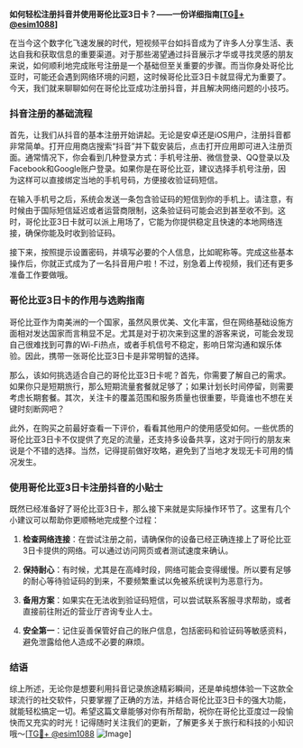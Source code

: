 **如何轻松注册抖音并使用哥伦比亚3日卡？——一份详细指南[[TG💪+ @esim1088](https://t.me/s/esim1088)]**

在当今这个数字化飞速发展的时代，短视频平台如抖音成为了许多人分享生活、表达自我和获取信息的重要渠道。对于那些渴望通过抖音展示才华或寻找灵感的朋友来说，如何顺利地完成账号注册是一个基础但至关重要的步骤。而当你身处哥伦比亚时，可能还会遇到网络环境的问题，这时候哥伦比亚3日卡就显得尤为重要了。今天，我们就来聊聊如何在哥伦比亚成功注册抖音，并且解决网络问题的小技巧。

### 抖音注册的基础流程

首先，让我们从抖音的基本注册开始讲起。无论是安卓还是iOS用户，注册抖音都非常简单。打开应用商店搜索“抖音”并下载安装后，点击打开应用即可进入注册页面。通常情况下，你会看到几种登录方式：手机号注册、微信登录、QQ登录以及Facebook和Google账户登录。如果你是在哥伦比亚，建议选择手机号注册，因为这样可以直接绑定当地的手机号码，方便接收验证码短信。

在输入手机号之后，系统会发送一条包含验证码的短信到你的手机上。请注意，有时候由于国际短信延迟或者运营商限制，这条验证码可能会迟到甚至收不到。这时，哥伦比亚3日卡就可以派上用场了，它能为你提供稳定且快速的本地网络连接，确保你能及时收到验证码。

接下来，按照提示设置密码，并填写必要的个人信息，比如昵称等。完成这些基本操作后，你就正式成为了一名抖音用户啦！不过，别急着上传视频，我们还有更多准备工作要做哦。

### 哥伦比亚3日卡的作用与选购指南

哥伦比亚作为南美洲的一个国家，虽然风景优美、文化丰富，但在网络基础设施方面相对发达国家而言稍显不足。尤其是对于初次来到这里的游客来说，可能会发现自己很难找到可靠的Wi-Fi热点，或者手机信号不稳定，影响日常沟通和娱乐体验。因此，携带一张哥伦比亚3日卡是非常明智的选择。

那么，该如何挑选适合自己的哥伦比亚3日卡呢？首先，你需要了解自己的需求。如果你只是短期旅行，那么短期流量套餐就足够了；如果计划长时间停留，则需要考虑长期套餐。其次，关注卡的覆盖范围和服务质量也很重要，毕竟谁也不想在关键时刻断网吧？

此外，在购买之前最好查看一下评价，看看其他用户的使用感受如何。一些优质的哥伦比亚3日卡不仅提供了充足的流量，还支持多设备共享，这对于同行的朋友来说是个不错的选择。当然，记得提前做好攻略，避免到了当地才发现无卡可用的情况发生。

### 使用哥伦比亚3日卡注册抖音的小贴士

既然已经准备好了哥伦比亚3日卡，那么接下来就是实际操作环节了。这里有几个小建议可以帮助你更顺畅地完成整个过程：

1. **检查网络连接**：在尝试注册之前，请确保你的设备已经正确连接上了哥伦比亚3日卡提供的网络。可以通过访问网页或者测试速度来确认。
   
2. **保持耐心**：有时候，尤其是在高峰时段，网络可能会变得缓慢。所以要有足够的耐心等待验证码的到来，不要频繁重试以免被系统误判为恶意行为。

3. **备用方案**：如果实在无法收到验证码短信，可以尝试联系客服寻求帮助，或者直接前往附近的营业厅咨询专业人士。

4. **安全第一**：记住妥善保管好自己的账户信息，包括密码和验证码等敏感资料，避免泄露给他人造成不必要的麻烦。

### 结语

综上所述，无论你是想要利用抖音记录旅途精彩瞬间，还是单纯想体验一下这款全球流行的社交软件，只要掌握了正确的方法，并结合哥伦比亚3日卡的强大功能，就能轻松搞定一切。希望这篇文章能够对你有所帮助，祝你在哥伦比亚度过一段愉快而又充实的时光！记得随时关注我们的更新，了解更多关于旅行和科技的小知识哦～[[TG💪+ @esim1088](https://t.me/s/esim1088) ![Image](https://i.postimg.cc/4NQfJmqS/Snipaste-2025-05-13-00-14-12.png)]